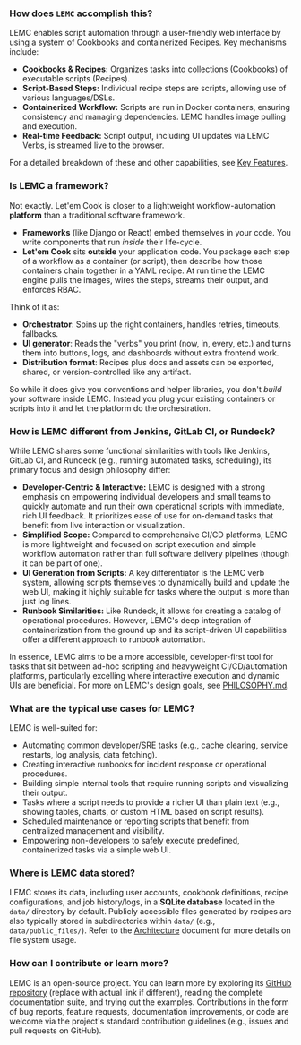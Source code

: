 ### How does `LEMC` accomplish this?

LEMC enables script automation through a user-friendly web interface by using a system of Cookbooks and containerized Recipes. Key mechanisms include:

*   **Cookbooks & Recipes:** Organizes tasks into collections (Cookbooks) of executable scripts (Recipes).
*   **Script-Based Steps:** Individual recipe steps are scripts, allowing use of various languages/DSLs.
*   **Containerized Workflow:** Scripts are run in Docker containers, ensuring consistency and managing dependencies. LEMC handles image pulling and execution.
*   **Real-time Feedback:** Script output, including UI updates via LEMC Verbs, is streamed live to the browser.

For a detailed breakdown of these and other capabilities, see [Key Features](FEATURES.md).

### Is LEMC a framework?

Not exactly. Let'em Cook is closer to a lightweight workflow-automation **platform** than a traditional software framework.

* **Frameworks** (like Django or React) embed themselves in your code. You write components that run *inside* their life-cycle.
* **Let'em Cook** sits **outside** your application code. You package each step of a workflow as a container (or script), then describe how those containers chain together in a YAML recipe. At run time the LEMC engine pulls the images, wires the steps, streams their output, and enforces RBAC.

Think of it as:

* **Orchestrator**: Spins up the right containers, handles retries, timeouts, fallbacks.
* **UI generator**: Reads the "verbs" you print (now, in, every, etc.) and turns them into buttons, logs, and dashboards without extra frontend work.
* **Distribution format**: Recipes plus docs and assets can be exported, shared, or version-controlled like any artifact.

So while it does give you conventions and helper libraries, you don't *build* your software inside LEMC. Instead you plug your existing containers or scripts into it and let the platform do the orchestration.

### How is LEMC different from Jenkins, GitLab CI, or Rundeck?

While LEMC shares some functional similarities with tools like Jenkins, GitLab CI, and Rundeck (e.g., running automated tasks, scheduling), its primary focus and design philosophy differ:

*   **Developer-Centric & Interactive:** LEMC is designed with a strong emphasis on empowering individual developers and small teams to quickly automate and run their own operational scripts with immediate, rich UI feedback. It prioritizes ease of use for on-demand tasks that benefit from live interaction or visualization.
*   **Simplified Scope:** Compared to comprehensive CI/CD platforms, LEMC is more lightweight and focused on script execution and simple workflow automation rather than full software delivery pipelines (though it can be part of one).
*   **UI Generation from Scripts:** A key differentiator is the LEMC verb system, allowing scripts themselves to dynamically build and update the web UI, making it highly suitable for tasks where the output is more than just log lines.
*   **Runbook Similarities:** Like Rundeck, it allows for creating a catalog of operational procedures. However, LEMC's deep integration of containerization from the ground up and its script-driven UI capabilities offer a different approach to runbook automation.

In essence, LEMC aims to be a more accessible, developer-first tool for tasks that sit between ad-hoc scripting and heavyweight CI/CD/automation platforms, particularly excelling where interactive execution and dynamic UIs are beneficial. For more on LEMC's design goals, see [PHILOSOPHY.md](PHILOSOPHY.md).

### What are the typical use cases for LEMC?

LEMC is well-suited for:

*   Automating common developer/SRE tasks (e.g., cache clearing, service restarts, log analysis, data fetching).
*   Creating interactive runbooks for incident response or operational procedures.
*   Building simple internal tools that require running scripts and visualizing their output.
*   Tasks where a script needs to provide a richer UI than plain text (e.g., showing tables, charts, or custom HTML based on script results).
*   Scheduled maintenance or reporting scripts that benefit from centralized management and visibility.
*   Empowering non-developers to safely execute predefined, containerized tasks via a simple web UI.

### Where is LEMC data stored?

LEMC stores its data, including user accounts, cookbook definitions, recipe configurations, and job history/logs, in a **SQLite database** located in the `data/` directory by default. Publicly accessible files generated by recipes are also typically stored in subdirectories within `data/` (e.g., `data/public_files/`). Refer to the [Architecture](ARCHITECTURE.md#file-system-and-volume-mounts) document for more details on file system usage.

### How can I contribute or learn more?

LEMC is an open-source project. You can learn more by exploring its [GitHub repository](https://github.com/jaredfolkins/letemcook) (replace with actual link if different), reading the complete documentation suite, and trying out the examples. Contributions in the form of bug reports, feature requests, documentation improvements, or code are welcome via the project's standard contribution guidelines (e.g., issues and pull requests on GitHub).

